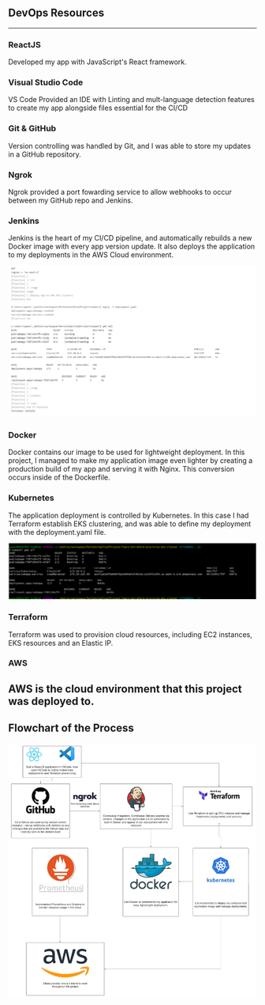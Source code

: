 ## **DevOps Resources**
---
### **ReactJS**
Developed my app with JavaScript's React framework.

### **Visual Studio Code**
VS Code Provided an IDE with Linting and mult-language detection features to create my app alongside files essential for the CI/CD

### **Git & GitHub**
Version controlling was handled by Git, and I was able to store my updates in a GitHub repository.

### **Ngrok**
Ngrok provided a port fowarding service to allow webhooks to occur between my GitHub repo and Jenkins.

### **Jenkins**
Jenkins is the heart of my CI/CD pipeline, and automatically rebuilds a new Docker image with every app version update. It also deploys the application to my deployments in the AWS Cloud environment.

![Jenkins Handling of the Kubernetes Deployment](jenkinsK8sOut.png)


### **Docker**
Docker contains our image to be used for lightweight deployment. In this project, I managed to make my application image even lighter by creating a production build of my app and serving it with Nginx. This conversion occurs inside of the Dockerfile.

### **Kubernetes**
The application deployment is controlled by Kubernetes. In this case I had Terraform establish EKS clustering, and was able to define my deployment with the deployment.yaml file.

![Kubernetes Deployment](kubernetes_output.png)


### **Terraform**
Terraform was used to provision cloud resources, including EC2 instances, EKS resources and an Elastic IP.

### **AWS**
AWS is the cloud environment that this project was deployed to.
---
## **Flowchart of the Process**
![Flowchart](flowchart.jpeg)

